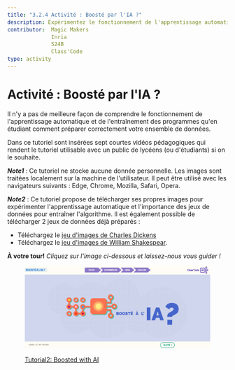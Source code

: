 ```yaml
---
title: "3.2.4 Activité : Boosté par l'IA ?"
description: Expérimentez le fonctionnement de l'apprentissage automatique et de l'entraînement des programmes et testez l'importance de jeux de données correctement préparés.
contributor:  Magic Makers
              Inria
              S24B
              Class'Code   
type: activity
---
```


# Activité : Boosté par l'IA ?
Il n'y a pas de meilleure façon de comprendre le fonctionnement de l'apprentissage automatique et de l'entraînement des programmes qu'en étudiant comment préparer correctement votre ensemble de données.

Dans ce tutoriel sont insérées sept courtes vidéos pédagogiques qui rendent le tutoriel utilisable avec un public de lycéens (ou d'étudiants) si on le souhaite.

**_Note1_** : Ce tutoriel ne stocke aucune donnée personnelle. Les images sont traitées localement sur la machine de l'utilisateur. Il peut être utilisé avec les navigateurs suivants : Edge, Chrome, Mozilla, Safari, Opera.

**_Note2_** : Ce tutoriel propose de télécharger ses propres images pour expérimenter l'apprentissage automatique et l'importance des jeux de données pour entraîner l'algorithme. Il est également possible de télécharger 2 jeux de données déjà préparés :

- Téléchargez le [jeu d'images de Charles Dickens](Images/Images-set-of-Charles-Dickens.zip)  
- Téléchargez le [jeu d'images de William Shakespear](Images/Images-set-of-William-Shakespear.zip).


**À votre tour!**
_Cliquez sur l'image ci-dessous et laissez-nous vous guider !_

<a href="https://pixees.fr/classcodeiai/app/tuto2/" target="_blank"><figure>
  <img src="Images/Tuto-M2-BoostedIA-FR.png" />
  <figcaption> Tutorial2: Boosted with AI </figcaption>
</figure></a>
